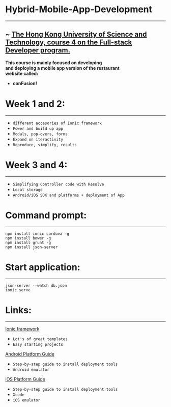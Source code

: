 # Hybrid-Mobile-App-Development 
--------------------
~ <a href="https://www.coursera.org/learn/hybrid-mobile-development/home/welcome" >The Hong Kong University of Science and Technology, course 4 on the Full-stack Developer program. </a>
----------------------------
<strong>This course is mainly focused on developing <br>
and deploying a mobile app version of the restaurant <br>
website called: <br> 
- conFusion!</strong>

# Week 1 and 2:
--------------
* `different accesories of Ionic framework`
* `Power and build up app`
* `Modals, pop-overs, forms`
* `Expand on iteractivity`
* `Reproduce, simplify, results`

# Week 3 and 4:
---------------
* `Simplifying Controller code with Resolve`
* `Local storage`
* `Android/iOS SDK and platforms + deployment of App`

# Command prompt: 
-----------------
  `npm install ionic cordova -g` <br>
  `npm install bower -g` <br>
  `npm install grunt -g` <br>
  `npm install json-server`

# Start application:
-------------------
  `json-server --watch db.json` <br>
  `ionic serve`
  
# Links:
--------
  <a href="http://ionicframework.com/" > Ionic framework </a> <br>
  * `Lot's of great templates`
  * `Easy starting projects`  <br>
  
  <a href="http://cordova.apache.org/docs/en/latest/guide/platforms/android/index.html" > Android Platform Guide </a> <br>
  * `Step-by-step guide to install deployment tools`
  * `Android emulator` <br> 
  
  <a href="http://cordova.apache.org/docs/en/latest/guide/platforms/ios/index.html" > iOS Platform Guide </a> <br>
  * `Step-by-step guide to install deployment tools`
  * `Xcode`
  * `iOS emulator`

